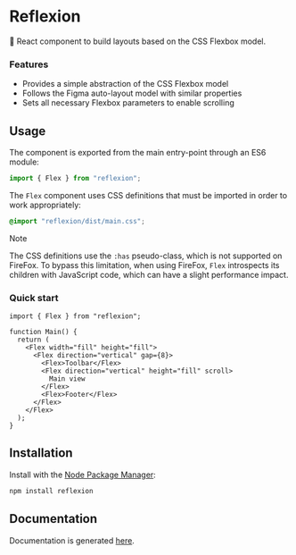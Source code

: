 # Reflexion

💎 React component to build layouts based on the CSS Flexbox model.

### Features

- Provides a simple abstraction of the CSS Flexbox model
- Follows the Figma auto-layout model with similar properties
- Sets all necessary Flexbox parameters to enable scrolling

## Usage

The component is exported from the main entry-point through an ES6 module:

```js
import { Flex } from "reflexion";
```

The `Flex` component uses CSS definitions that must be imported in order to work appropriately:

```css
@import "reflexion/dist/main.css";
```

> [!NOTE]
> The CSS definitions use the `:has` pseudo-class, which is not supported on FireFox. To bypass this limitation, when using FireFox, `Flex` introspects its children with JavaScript code, which can have a slight performance impact.

### Quick start

```tsx
import { Flex } from "reflexion";

function Main() {
  return (
    <Flex width="fill" height="fill">
      <Flex direction="vertical" gap={8}>
        <Flex>Toolbar</Flex>
        <Flex direction="vertical" height="fill" scroll>
          Main view
        </Flex>
        <Flex>Footer</Flex>
      </Flex>
    </Flex>
  );
}
```

## Installation

Install with the [Node Package Manager](https://www.npmjs.com/package/reflexion):

```bash
npm install reflexion
```

## Documentation

Documentation is generated [here](doc/README.md).
